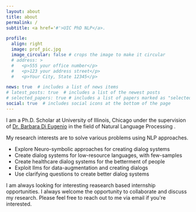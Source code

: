```yaml
---
layout: about
title: about
permalink: /
subtitle: <a href='#'>UIC PhD NLP</a>.

profile:
  align: right
  image: prof_pic.jpg
  image_circular: false # crops the image to make it circular
  # address: >
  #   <p>555 your office number</p>
  #   <p>123 your address street</p>
  #   <p>Your City, State 12345</p>

news: true  # includes a list of news items
# latest_posts: true  # includes a list of the newest posts
# selected_papers: true # includes a list of papers marked as "selected={true}"
social: true  # includes social icons at the bottom of the page
---
```


I am a Ph.D. Scholar at University of Illinois, Chicago under the supervision of [Dr. Barbara Di Eugenio]("https://cs.uic.edu/profiles/barbara-di-eugenio/") in the field of Natural Language Processing .

My research interests are to solve various problems using NLP approaches. 
- Explore Neuro-symbolic approaches for creating dialog systems
- Create dialog systems for low-resource languages, with few-samples
- Create healthcare dialog systems for the betterment of people
- Exploit llms for data-augmentation and creating dialogs
- Use clarifying questions to create better dialog systems

I am always looking for interesting reasearch based internship opportunities. I always welcome the opportunity to collaborate and discuss my research. Please feel free to reach out to me via email if you're interested.


<!-- Put your address / P.O. box / other info right below your picture. You can also disable any of these elements by editing `profile` property of the YAML header of your `_pages/about.md`. Edit `_bibliography/papers.bib` and Jekyll will render your [publications page](/al-folio/publications/) automatically.

Link to your social media connections, too. This theme is set up to use [Font Awesome icons](http://fortawesome.github.io/Font-Awesome/) and [Academicons](https://jpswalsh.github.io/academicons/), like the ones below. Add your Facebook, Twitter, LinkedIn, Google Scholar, or just disable all of them. -->
